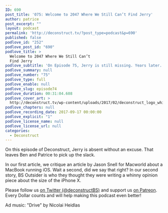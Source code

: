 ```yaml
---
ID: 690
post_title: '075: Welcome to 2047 Where We Still Can’t Find Jerry'
author: patrice
post_excerpt: ""
layout: podcast
permalink: 'http://deconstruct.tv/?post_type=podcast&p=690'
published: false
podlove_id: "252"
podlove_post_id: "690"
podlove_title: >
  Welcome to 2047 Where We Still Can’t
  Find Jerry
podlove_subtitle: 'On Episode 75, Jerry is still missing. Years later.  On the bright side, Ben and Patrice are more than happy to do an episode without him.'
podlove_summary: null
podlove_number: "75"
podlove_type: full
podlove_enable: null
podlove_slug: episode74
podlove_duration: 00:31:04.608
podlove_cover_art: >
  http://deconstruct.tv/wp-content/uploads/2017/02/deconstruct_logo_white.png
podlove_chapters: null
podlove_recording_date: 2017-09-17 00:00:00
podlove_explicit: "1"
podlove_license_name: null
podlove_license_url: null
categories:
  - Deconstruct
---
```

<p> On this episode of Deconstruct, Jerry is absent without an excuse.  That leaves Ben and Patrice to pick up the slack.  </p>
<p>In our first article, we critique an article by Jason Snell for Macworld about a MacBook running iOS.  Wait a second, did we say that right?  In our second story, BS Outsider is who they thought they were writing a whinny opinion piece about the size of the iPhone X.</p>
<p>Please follow us <a href="http://twitter.com/deconstructBS">on Twitter (@deconstructBS)</a> and support us <a href="http://patreon.com/deconstruct">on Patreon</a>. Every Dollar counts and will help making this podcast even better!</p>
<p>Ad music: "Drive" by Nicolai Heidlas</p>